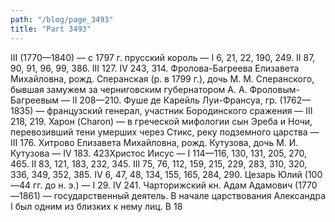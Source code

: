 ```yaml
---
path: "/blog/page_3493"
title: "Part 3493"
---
```


III (1770—1840) — с 1797 г. прусский король — I 6, 21, 22, 190, 249. II 87, 90, 91, 96, 99, 386. III 127. IV 243, 314.
Фролова-Багреева Елизавета Михайловна, рожд. Сперанская (р. в 1799 г.), дочь М. М. Сперанского, бывшая замужем за черниговским губернатором А. А. Фроловым-Багреевым — II 208—210.
Фуше де Карейль Луи-Франсуа, гр. (1762—1835) — французский генерал, участник Бородинского сражения — III 218, 219.
Харон (Charon) — в греческой мифологии сын Эреба и Ночи, перевозивший тени умерших через Стикс, реку подземного царства — III 176.
Хитрово Елизавета Михайловна, рожд. Кутузова, дочь М. И. Кутузова — IV 183.
423Христос Иисус — I 114—116, 130, 131, 205, 270, 465. II 83, 121, 183, 232, 345. III 75, 76, 112, 159, 215, 229, 283, 310, 320, 336, 349, 352, 385. IV 6, 47, 48, 134, 155, 165, 284, 290.
Цезарь Юлий (100—44 гг. до н. э.) — I 29. IV 241.
Чарторижский кн. Адам Адамович (1770—1861) — государственный деятель. В начале царствования Александра I был одним из близких к нему лиц. В 18
